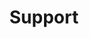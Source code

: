 ---
# chapter headline title
title: Support
# chapter url slug
slug: support

# position, used for sorting the chapters
position: 5

---